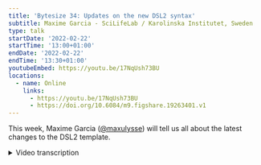 ```yaml
---
title: 'Bytesize 34: Updates on the new DSL2 syntax'
subtitle: Maxime Garcia - SciLifeLab / Karolinska Institutet, Sweden
type: talk
startDate: '2022-02-22'
startTime: '13:00+01:00'
endDate: '2022-02-22'
endTime: '13:30+01:00'
youtubeEmbed: https://youtu.be/17NqUsh73BU
locations:
  - name: Online
    links:
      - https://youtu.be/17NqUsh73BU
      - https://doi.org/10.6084/m9.figshare.19263401.v1
---
```


This week, Maxime Garcia ([@maxulysse](https://github.com/maxulysse)) will tell us all about the latest changes to the DSL2 template.

<details markdown="1"><summary>Video transcription</summary>

:::note
The content has been edited to make it reader-friendly
:::

[0:01](https://youtu.be/17NqUsh73BU&t=1)
(host) Hello everyone, thank you for joining us for yet another bytesize talk on this Tuesday. I would to begin by thanking our funders, the Chan Zuckerberg Initiative for supporting all nf-core events. A few details, the talk will be recorded and is currently being recorded and the video will be shared on our YouTube platform and shared on Slack as well. For today we'll have as usual a 15 minute talk and then it will be followed by a question and answer section where you are free to post your questions on the chat box or unmute yourself and ask your question to the speaker. Today we are glad to have with us Maxime Garcia who is a bioinformatician at the Science for Life Laboratory at the Karoliska Institute in Sweden and he'll be discussing or talking to us about DSL2 which is a syntax extension that implements the definition of module libraries and also a better way of writing more complex data analysis pipelines using Nextflow. Maxime, over to you.

[1:07](https://youtu.be/17NqUsh73BU&t=67)
Thanks a lot Simeon. Hi everyone, Maxime here. Today I'm going to talk to you about the new update that we have on the new DSL2 syntax especially for the modules. Brief overview about what I'm going to talk about, what's new, what can be done and what should be done. First let's begin with a disclaimer. This is my own takes on the new syntax. Other developers might have some other idea and the best thing about nf-core is that we are a community. Of course there are some driving forces such as Harshil or Mahesh that try to do stuff and that are having a lot of ideas and stuff. But what I like is that everyone has their own voice and everyone might say and might improve everything, even me. Of course because we are all doing this as a community the syntax and/or the logic will definitely evolve. This is just the current state of the new DSL2 syntax. What we want to do is, we want to forge the best practices for all that. I will just show you what I'm doing right now and let's discuss at the end to see where this is going.

[2:36](https://youtu.be/17NqUsh73BU&t=156)
What is new in the new DSL2 syntax for the module? Now the modules are fully self-contained. We don't need any function.nf anymore and we don't need the params whenever we call a module sub-workflow. All of the logic when calling a module or sub-workflow can be done with using the new task.ext directives. We can set up a different argument. We can set up the `prefix` for the file name and we can use the `when` directive to set up when and if a particular module should be run or not. Of course this task.ext directives are now used with a `withName` selector in the module.config. Instead of using a huge params.map, now we just have a `withName` selector. It's a brand new world. We can do almost everything and that's the main issue with that. Because we can literally do almost everything and with that the thing that we really need to figure out is, to make good closures, to decide how to use the argument when we have several or just one, we can use closure to decide that. We can use closure also to design the prefix and we can use closure to decide when to run the module.

[4:17](https://youtu.be/17NqUsh73BU&t=257)
But there are some downside. We've got this new syntax for the module that allows us to use the task.ext directives. That means that the logic can go into the config. The main issue is that now we have the logic in the workflow, in the subworkflow and also in the config, which can be messy. That can be super bad. What should be done is that we should be careful whenever we are setting up task.args, especially because for the argument, if we are setting that up in the config, then we must be very certain to explain how it's happening and where and why and everything. I advise to everyone to write comments to explain the whole logic of that. First it will be good for future you because you will forget about it. I know I already did some stuff so the comments are already helping me and I just started last week. Definitely it's good for everyone and it's good also for other developers because as I said earlier we are part of a community and we are not coding only for ourselves. We are coding for everyone. It's good for everyone and comments are always a good practice.

[5:39](https://youtu.be/17NqUsh73BU&t=339)
Now it's time to have some examples. I will begin examples with Sarek because I just finished a PR that will merge with Friederike last week and we are now the leading pipeline with all of this recent development. If I look at the prepare_genome subworkflow which will prepare the indices that we need and will prepare some other files that we need before launching the whole pipeline. It's now super simple. I just launch all the tools and that's all. The logic behind all that will be in the config file. As we can see the subworkflow is super simple. It looks super clear. It looks amazing and I'm very happy with that. Which is why we need to be careful and we need to comment. Here for example I commented. I said that this will be run if the aligner is bwa-mem and this one is run if the aligner is bwa-mem2. Of course I added some specific information here in the beginning of the file, to set that for all modules, when the close condition is defined in the module.config, to determine if the module should be run. Here I explained how the condition is defined in an extra comment. To say if there is an extra condition then it is specified in the comment which is what I just explained here.

[7:24](https://youtu.be/17NqUsh73BU&t=444)
Now let's just have a look at the module.config regarding that. For example if here with bwa-mem1. This is the published directive that will figure out how to publish and save the file, if you want to save the file or not and we can do all that within the configuration. We don't have to take care of that anywhere else and that's so simple. For example here in this case we will save this file only if we specify the `save_reference` params using the `publishDir` mode and with this specific path and the specific pattern. We will run this process only if we have the `param.aligner` which is bwa-mem. Only if we don't have the bwa params. That means that we don't have any bwa indices that are provided to the pipeline and only if we start the pipeline with the mapping step. If we start the pipeline with a later step for example if we start the pipeline with variant calling then we don't need to have the bwa indices so we don't need to run this one. Similar for the bwa-mem2 process we only run it if we have the bwa-mem2 and it's so on for all of the other processes here in this pipeline.

[9:01](https://youtu.be/17NqUsh73BU&t=541)
For the indices and the preparation of the indices and all the other tools it's fairly simple. I just choose some condition within this closure to decide why it should be run and how and why and if and not.

(host) Maxime sorry to interrupt. Somebody asked if you can increase the font size a little bit.

(speaker) Oh yes of course sorry. Like that should be better then.

(host) Yeah looks good to me.

(speaker) Yes, okay. Then let's see something a tiny bit more complicated. Here we will be looking at the mappings of workflows that we use in Sarek and that I hope to publish one day in the nf-core repo so that it can be used by other pipelines as well. This workflow has been refactored several times by Friederike and I, and I'm pretty sure we have other people that are looking into that as well and that we will improve that again. But I'm always happy for that so I think it's good. Here it's the same, in the Sarek workflow we have the whole logic that decides if this subworkflow is run or not. I will not show that, but I will just show here inside the workflow or inside the subworkflow how it goes. Basically with this task.ext directive we can already set up the whole logic inside the config file and so the pipeline itself is much simpler and here we run just `BWAMEM1_MEM` or `BWAMEM2_MEM` on the input file with the indices and we set up "true", because we want the output file to be sorted. Here we're just gathering the bam file outside and we are remapping and we don't want to start the workflow, but that's an extra step and in the end that's all. Only if this closes true we will merge all the bam files and we will only do that if we want to skip the `markduplicates`. It's all explained here in the command: only if we want to skip `markduplicates` or only if we want to save the bam file. Only in this step we will merge the bam files and we will index them.

[11:45](https://youtu.be/17NqUsh73BU&t=705)
Then of course we gather all the versions: Here we have all the modules that are called and the whole logic will happen again in the workflow, in the config file. Up here we see that similarly to what we've done with the indices, we run this bwa_mem only if we have the `params.aligner` equal `bwa-mem`. For bwa_mem2, it's only if we have the `params.aligner` equal `bwa-mem2`. We can see that we set up a particular argument depending on the meta map. In our case in Sarek we have a specific handicap if we have some tumor samples, so if our status is one (meaning it's a tumor) then we have this particular value. Otherwise it's the regular parameters that we use. Similarly we have a particular prefix that we use only if we split the fastq file at the beginning. As I explained with the merge and the mapping, we only do the mapping when we save the bam file, the mapped bam file, or when we skip `markduplicates`. That's all. This whole idea about improving this whole syntax, really allows us to make the subworkflow easier to read but in the meantime we really have to push everything into the comments to explain all that. I made a bad copy paste here because this is exactly the same...

[13:56](https://youtu.be/17NqUsh73BU&t=836)
Let's see one more complicated subworkflow and I think that will be my last example for today. This will be the `markduplicates` subworkflow which can be skipped as I explained earlier. As an input we take the `bam_mapped` which contain the meta map plus the bam file, or the `bam_indexed` which contain the meta map plus the bam and the index. We only have one of those depending if we are skipping `markduplicates` or not. In our case... Oh we can have both of them because it's an optional channel, but let's... it doesn't really matter here. In this case I will run samtools on the bam file to convert the bam file to cram when we have no duplicates, which is why I have this huge name for the module. This will only be run when we are skipping `markduplicates`. Otherwise when we are running `markduplicates`, if we are running `markduplicates` with SPARK we will run that. If we want to have some quality control tool run out of `markduplicates` then the output of `markduplicates` will be bam, otherwise it's cram and if we have a bam then we will convert the bam to cram because we want to use cram in our pipeline. This part is slightly difficult to understand which is why I try to comment everything and which is why I try to put extra comments in the config as well.

[16:06](https://youtu.be/17NqUsh73BU&t=966)
If we are not running SPARK, but run `markduplicates` then we are running the regular module for that, which is the `GATK4_MARKDUPLICATES`. Then we are converting the bam file to cram and then in the end this channel `cram_markduplicates` will contain only one of the following channels, because we only have one solution: either we are skipping `markduplicates`, or we are running `markduplicates` SPARK with bam output or we are running `markduplicates` SPARK with cram output or running the regular `markduplicates`, which is just one of these solutions. In the end, if we are running `markduplicates` SPARK and the report on the bam file then it runs this one and otherwise we run the report on the `markduplicates` bam output or input. Otherwise we do `SAMTOOLS_STATS` on the cram file and that's all. In the subworkflow it's a bit complicated but it looks clear to read and I think that makes it easier to understand even if the logic is a bit fuzzy, which is why we have everything here in the module. Here similarly we will have the prefix that will explain what the output file should look like and we have proper `when` directives that will explain to us how to run it and why and where. This is all explained there.

[17:55](https://youtu.be/17NqUsh73BU&t=1075)
Here we have that for all of the processes that we have there. What can be done here to improve will be to sort out all of the `withName` selectors and I think it was a good idea to first group the selectors by subworkflow, but maybe sorting out the selectors will be good. I'm still thinking about if we should sort them alphabetically or if we should sort them in the order that they are in the subworkflow. That is a different solution, I'm not sure what to do there. Of course what you can do as well with the `withName` selector, you can group several modules together, which can lead to extra issues because you might not notice that you're defining twice the same `ext.suffix` or `ext.when`. You need to be really careful when you're changing several modules at once and that was all for my examples. I want to thank all of my institutes and all of the institute I'm working with and everyone that helps us with Sarek. All of the institutes that are part of nf-core and all the people that are contributing to nf-core. If you need help I will recommend to watch the old bytesize, even if they are not up to date. Otherwise, you know where to join us on slack or on twitter, on everything, and now I'm open for question. I think I saw there was some raised arms.

[19:47](https://youtu.be/17NqUsh73BU&t=)
(host) I think Moritz has a question.

(question) Thank you for the introduction here. I didn't follow all the discussions on slack and github, can you say why this `when` syntax in the config was chosen? Because what I saw now was that mostly in your configs you were referring to global parameters and then in the subworkflow you had a comment of the condition. To me it is much more obvious to put in the subworkflow an if statement with those global parameters because then the logic is right there to read and it hides away that logic and makes it more difficult in in my opinion. But I haven't read the whole discussion around it.

(answer) I agree with you that it hides away the the logic, definitely. The logic is a bit... I don't know why but I think it's a good way to go because for me it will be much easier to control the stuff, how it works, and it will be much easier to make some subworkflow. That will be easily shareable between different pipelines, which I think is something that would really advance at the nf-core level. For now what we are doing is that we are getting good at having subworkflows that are looking good. For example we have a good a tringle or fastqc subworkflow, but that is mainly just copied over from one pipeline to another and I think it will be very good if we can do that and I agree the logic is hidden. But if we explain it well with comments it will be good and you don't need actually to use the if logic. The if logic or the whole logic with the `when` prefix can be decided on in the config or not. That's something that you can decide for yourself in your own pipeline or in your own subworkflow. For me, adding this `when` directive to the module gives us the possibility to do more stuff. The problem with that is, yes it can be good or bad depending on what we do with it. I hope I reply to your question.

(question cont.) Yes, thank you.

[22:30](https://youtu.be/17NqUsh73BU&t=1350)
(question) Frederick asks whether dividing the configs for subworkflow can reduce size and increase the [inadible]

(answer) Yes. Having just a simple config file for each subworkflow could be easier and we could even have the config file sitting in the same folder as the subworkflow. That's something that we can decide or not, I think. That's what I said earlier, we need to decide what are the best practices and how to reinforce that and what to do. How to follow and how to go on with that.

[23:08](https://youtu.be/17NqUsh73BU&t=1380)
(host) I don't know if anyone has another question. Apparently there's no one else who has a question.

(speaker) Okay, then I'm pretty sure we will have more questions on slack as soon as more people have seen that and as soon as more people realize what we can do with that, because definitely this new syntax can be very helpful - or could be very dangerous depending on what you want to do. Especially with this new usage of the `when` directive.

(host) But maybe, even if you develop a standard syntax for the normal processes modules, quality control and trimming. Then they can literally be applied to everywhere, you probably don't have a problem with it. Thank you guys for joining I'll see you next week for another bytesize.

</details>
